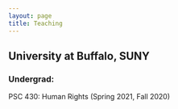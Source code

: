 ```yaml
---
layout: page
title: Teaching
---
```


## University at Buffalo, SUNY

### Undergrad:

PSC 430: Human Rights (Spring 2021, Fall 2020)
